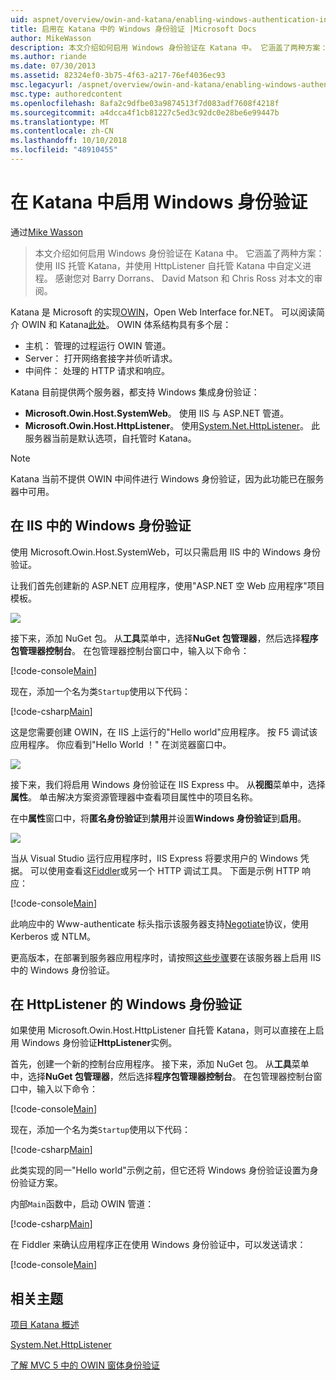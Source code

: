 ```yaml
---
uid: aspnet/overview/owin-and-katana/enabling-windows-authentication-in-katana
title: 启用在 Katana 中的 Windows 身份验证 |Microsoft Docs
author: MikeWasson
description: 本文介绍如何启用 Windows 身份验证在 Katana 中。 它涵盖了两种方案： 使用 IIS 托管 Katana，并使用 HttpListener 自托管 Kat...
ms.author: riande
ms.date: 07/30/2013
ms.assetid: 82324ef0-3b75-4f63-a217-76ef4036ec93
msc.legacyurl: /aspnet/overview/owin-and-katana/enabling-windows-authentication-in-katana
msc.type: authoredcontent
ms.openlocfilehash: 8afa2c9dfbe03a9874513f7d083adf7608f4218f
ms.sourcegitcommit: a4dcca4f1cb81227c5ed3c92dc0e28be6e99447b
ms.translationtype: MT
ms.contentlocale: zh-CN
ms.lasthandoff: 10/10/2018
ms.locfileid: "48910455"
---
```

<a name="enabling-windows-authentication-in-katana"></a>在 Katana 中启用 Windows 身份验证
====================
通过[Mike Wasson](https://github.com/MikeWasson)

> 本文介绍如何启用 Windows 身份验证在 Katana 中。 它涵盖了两种方案： 使用 IIS 托管 Katana，并使用 HttpListener 自托管 Katana 中自定义进程。 感谢您对 Barry Dorrans、 David Matson 和 Chris Ross 对本文的审阅。


Katana 是 Microsoft 的实现[OWIN](http://owin.org/)，Open Web Interface for.NET。 可以阅读简介 OWIN 和 Katana[此处](an-overview-of-project-katana.md)。 OWIN 体系结构具有多个层：

- 主机： 管理的过程运行 OWIN 管道。
- Server： 打开网络套接字并侦听请求。
- 中间件： 处理的 HTTP 请求和响应。

Katana 目前提供两个服务器，都支持 Windows 集成身份验证：

- **Microsoft.Owin.Host.SystemWeb**。 使用 IIS 与 ASP.NET 管道。
- **Microsoft.Owin.Host.HttpListener**。 使用[System.Net.HttpListener](https://msdn.microsoft.com/library/system.net.httplistener.aspx)。 此服务器当前是默认选项，自托管时 Katana。

> [!NOTE]
> Katana 当前不提供 OWIN 中间件进行 Windows 身份验证，因为此功能已在服务器中可用。

## <a name="windows-authentication-in-iis"></a>在 IIS 中的 Windows 身份验证

使用 Microsoft.Owin.Host.SystemWeb，可以只需启用 IIS 中的 Windows 身份验证。

让我们首先创建新的 ASP.NET 应用程序，使用"ASP.NET 空 Web 应用程序"项目模板。

![](enabling-windows-authentication-in-katana/_static/image1.png)

接下来，添加 NuGet 包。 从**工具**菜单中，选择**NuGet 包管理器**，然后选择**程序包管理器控制台**。 在包管理器控制台窗口中，输入以下命令：

[!code-console[Main](enabling-windows-authentication-in-katana/samples/sample1.cmd)]

现在，添加一个名为类`Startup`使用以下代码：

[!code-csharp[Main](enabling-windows-authentication-in-katana/samples/sample2.cs)]

这是您需要创建 OWIN，在 IIS 上运行的"Hello world"应用程序。 按 F5 调试该应用程序。 你应看到"Hello World ！" 在浏览器窗口中。

![](enabling-windows-authentication-in-katana/_static/image2.png)

接下来，我们将启用 Windows 身份验证在 IIS Express 中。 从**视图**菜单中，选择**属性**。 单击解决方案资源管理器中查看项目属性中的项目名称。

在中**属性**窗口中，将**匿名身份验证**到**禁用**并设置**Windows 身份验证**到**启用**。

![](enabling-windows-authentication-in-katana/_static/image3.png)

当从 Visual Studio 运行应用程序时，IIS Express 将要求用户的 Windows 凭据。 可以使用查看这[Fiddler](http://fiddler2.com/home)或另一个 HTTP 调试工具。 下面是示例 HTTP 响应：

[!code-console[Main](enabling-windows-authentication-in-katana/samples/sample3.cmd?highlight=1,5-6)]

此响应中的 Www-authenticate 标头指示该服务器支持[Negotiate](http://www.ietf.org/rfc/rfc4559.txt)协议，使用 Kerberos 或 NTLM。

更高版本，在部署到服务器应用程序时，请按照[这些步骤](https://www.iis.net/configreference/system.webserver/security/authentication/windowsauthentication)要在该服务器上启用 IIS 中的 Windows 身份验证。

## <a name="windows-authentication-in-httplistener"></a>在 HttpListener 的 Windows 身份验证

如果使用 Microsoft.Owin.Host.HttpListener 自托管 Katana，则可以直接在上启用 Windows 身份验证**HttpListener**实例。

首先，创建一个新的控制台应用程序。 接下来，添加 NuGet 包。 从**工具**菜单中，选择**NuGet 包管理器**，然后选择**程序包管理器控制台**。 在包管理器控制台窗口中，输入以下命令：

[!code-console[Main](enabling-windows-authentication-in-katana/samples/sample4.cmd)]

现在，添加一个名为类`Startup`使用以下代码：

[!code-csharp[Main](enabling-windows-authentication-in-katana/samples/sample5.cs)]

此类实现的同一"Hello world"示例之前，但它还将 Windows 身份验证设置为身份验证方案。

内部`Main`函数中，启动 OWIN 管道：

[!code-csharp[Main](enabling-windows-authentication-in-katana/samples/sample6.cs)]

在 Fiddler 来确认应用程序正在使用 Windows 身份验证中，可以发送请求：

[!code-console[Main](enabling-windows-authentication-in-katana/samples/sample7.cmd?highlight=1,4-5)]

## <a name="related-topics"></a>相关主题

[项目 Katana 概述](an-overview-of-project-katana.md)

[System.Net.HttpListener](https://msdn.microsoft.com/library/system.net.httplistener.aspx)

[了解 MVC 5 中的 OWIN 窗体身份验证](https://blogs.msdn.com/b/webdev/archive/2013/07/03/understanding-owin-forms-authentication-in-mvc-5.aspx)
